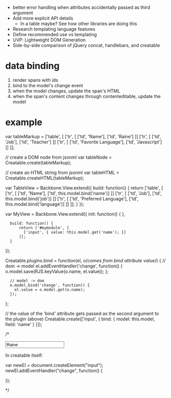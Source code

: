* better error handling when attributes accidentally passed as third argument
* Add more explicit API details
	- In a table maybe? See how other libraries are doing this
* Research templating language features
* Define recommended use vs templating
* UVP: Lightweight DOM Generation
* Side-by-side comparison of jQuery concat, handlebars, and creatable

# data binding
1. render spans with ids
2. bind to the model's change event
3. when the model changes, update the span's HTML
4. when the span's content changes through contenteditable, update the model

# example

  var tableMarkup = 
    ['table', [
      ['tr', [
        ['td', 'Name'],
        ['td', 'Raine']
      ]]
      ['tr', [
        ['td', 'Job'],
        ['td', 'Teacher']
      ]]
      ['tr', [
        ['td', 'Favorite Language'],
        ['td', 'Javascript']
      ]]
    ]];

  // create a DOM node from jsonml
  var tableNode = Creatable.create(tableMarkup);

  // create an HTML string from jsonml
  var tableHTML = Creatable.createHTML(tableMarkup);

  var TableView = Backbone.View.extend({
    build: function() {
      return ['table', [
        ['tr', [
          ['td', 'Name'],
          ['td', this.model.bind('name')]
        ]]
        ['tr', [
          ['td', 'Job'],
          ['td', this.model.bind('job')]
        ]]
        ['tr', [
          ['td', 'Preferred Language'],
          ['td', this.model.bind('language')]
        ]]
      ]];
    }
  });






   var MyView = Backbone.View.extend({
      init: function() {
      },
      
      build: function() {
          return ['#mymodule', [
            ['input', { value: this.model.get('name'); }]
          ]];
      }
  });

  Creatable.plugins.bind = function(el, o/*comes from bind attribute value*/) {
      // dom -> model
      el.addEventHandler('change', function() {
         o.model.save(RJS.keyValue(o.name, el.value));
      };
      
      // model -> dom
      o.model.bind('change', function() {
        el.value = o.model.get(o.name);
      });
  };

  // the value of the 'bind' attribute gets passed as the second argument to the plugin (above)
  Creatable.create(['input', { bind: { model: this.model, field: 'name' } }]);

  /*
  <div id="mymodule">
  <input value="Raine">
  </div>

  In creatable itself:

  var newEl = document.createElement("input");
  newEl.addEventHandler("change", function() {
    
  });

  */ 
